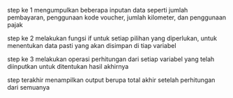 step ke 1 mengumpulkan beberapa inputan data seperti jumlah pembayaran, penggunaan kode voucher, jumlah kilometer, dan penggunaan pajak




step ke 2 melakukan fungsi if untuk setiap pilihan yang diperlukan, untuk menentukan data pasti yang akan disimpan di tiap variabel


step ke 3 melakukan operasi perhitungan dari setiap variabel yang telah diinputkan untuk ditentukan hasil akhirnya


step terakhir menampilkan output berupa total akhir setelah perhitungan dari semuanya

